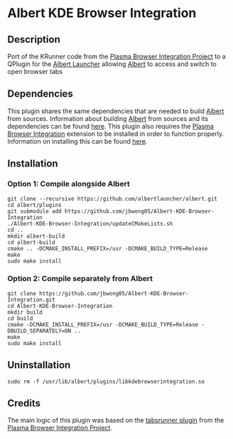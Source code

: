 # Albert KDE Browser Integration

## Description
Port of the KRunner code from the [Plasma Browser Integration Project](https://invent.kde.org/plasma/plasma-browser-integration) to a QPlugin for the [Albert Launcher](https://albertlauncher.github.io/) allowing [Albert](https://albertlauncher.github.io/) to access and switch to open browser tabs

## Dependencies
This plugin shares the same dependencies that are needed to build [Albert](https://albertlauncher.github.io/) from sources. Information about building [Albert](https://albertlauncher.github.io/) from sources and its dependencies can be found [here](https://albertlauncher.github.io/docs/installing/). This plugin also requires the [Plasma Browser Integration](https://community.kde.org/Plasma/Browser_Integration) extension to be installed in order to function properly. Information on installing this can be found [here](https://community.kde.org/Plasma/Browser_Integration).

## Installation

### Option 1: Compile alongside Albert
```
git clone --recursive https://github.com/albertlauncher/albert.git
cd albert/plugins
git submodule add https://github.com/jbwong05/Albert-KDE-Browser-Integration
./Albert-KDE-Browser-Integration/updateCMakeLists.sh
cd ..
mkdir albert-build
cd albert-build
cmake .. -DCMAKE_INSTALL_PREFIX=/usr -DCMAKE_BUILD_TYPE=Release
make
sudo make install
```

### Option 2: Compile separately from Albert
```
git clone https://github.com/jbwong05/Albert-KDE-Browser-Integration.git
cd Albert-KDE-Browser-Integration
mkdir build
cd build
cmake -DCMAKE_INSTALL_PREFIX=/usr -DCMAKE_BUILD_TYPE=Release -DBUILD_SEPARATELY=ON ..
make
sudo make install
```

## Uninstallation
```
sudo rm -f /usr/lib/albert/plugins/libkdebrowserintegration.so
```

## Credits
The main logic of this plugin was based on the [tabsrunner plugin](https://invent.kde.org/plasma/plasma-browser-integration/-/tree/master/tabsrunner) from the [Plasma Browser Integration Project](https://invent.kde.org/plasma/plasma-browser-integration).

